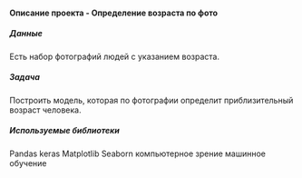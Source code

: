 #### Описание проекта - Определение возраста по фото

##### Данные
Есть набор фотографий людей с указанием возраста.

##### Задача
Построить модель, которая по фотографии определит приблизительный возраст человека.

##### Используемые библиотеки
Pandas
keras
Matplotlib
Seaborn
компьютерное зрение
машинное обучение
